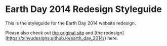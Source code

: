 # Earth Day 2014 Redesign Styleguide

This is the styleguide for the Earth Day 2014 website redesign.

Please also check out [the original site](http://www.earthday.org/2014) and [the redesign] (https://xinyudesigns.github.io/earth_day_2014/) here.


